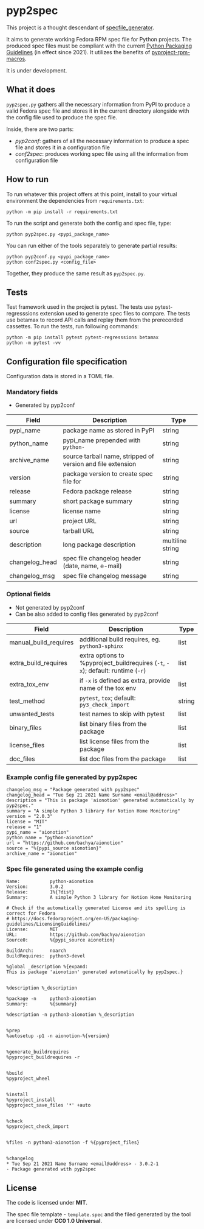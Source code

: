 # pyp2spec

This project is a thought descendant of [specfile_generator](https://github.com/frenzymadness/specfile_generator).

It aims to generate working Fedora RPM spec file for Python projects.
The produced spec files must be compliant with the current [Python Packaging Guidelines](https://docs.fedoraproject.org/en-US/packaging-guidelines/Python/) (in effect since 2021).
It utilizes the benefits of [pyproject-rpm-macros](https://src.fedoraproject.org/rpms/pyproject-rpm-macros).

It is under development.

## What it does

`pyp2spec.py` gathers all the necessary information from PyPI to produce a valid
Fedora spec file and stores it in the current directory alongside with
the config file used to produce the spec file.

Inside, there are two parts:
- *pyp2conf*: gathers of all the necessary information to produce a spec file and stores it in a configuration file
- *conf2spec*: produces working spec file using all the information from configuration file

## How to run

To run whatever this project offers at this point, install to your virtual environment the dependencies from `requirements.txt`:

```
python -m pip install -r requirements.txt
```

To run the script and generate both the config and spec file, type:
```
python pyp2spec.py <pypi_package_name>
```

You can run either of the tools separately to generate partial results:
```
python pyp2conf.py <pypi_package_name>
python conf2spec.py <config_file>
```
Together, they produce the same result as `pyp2spec.py`.


## Tests

Test framework used in the project is pytest.
The tests use pytest-regresssions extension used to generate spec files to compare.
The tests use betamax to record API calls and replay them from the prerecorded cassettes.
To run the tests, run following commands:

```
python -m pip install pytest pytest-regresssions betamax
python -m pytest -vv
```


## Configuration file specification

Configuration data is stored in a TOML file.

### Mandatory fields

- Generated by pyp2conf

| Field  | Description | Type |
| -------- | -------- | -------- |
| pypi_name | package name as stored in PyPI  | string   |
| python_name | pypi_name prepended with `python-` | string |
| archive_name | source tarball name, stripped of version and file extension  | string |
| version | package version to create spec file for  | string |
| release | Fedora package release | string |
| summary | short package summary | string |
| license | license name | string |
| url | project URL | string |
| source | tarball URL | string |
| description | long package description | multiline string |
| changelog_head | spec file changelog header (date, name, e-mail) | string |
| changelog_msg | spec file changelog message | string |


### Optional fields

- Not generated by pyp2conf
- Can be also added to config files generated by pyp2conf


| Field | Description | Type |
| -------- | -------- | -------- |
| manual_build_requires     | additional build requires, eg. `python3-sphinx`     | list     |
| extra_build_requires     | extra options to %pyproject_buildrequires (`-t`, `-x`); default: runtime (`-r`)   | list     |
| extra_tox_env     | if `-x` is defined as extra, provide name of the tox env      | list     |
| test_method     | `pytest`, `tox`; default: `py3_check_import`     | string     |
| unwanted_tests     | test names to skip with pytest     | list     |
| binary_files     | list binary files from the package     | list     |
| license_files     | list license files from the package     | list     |
| doc_files     | list doc files from the package     | list |


### Example config file generated by pyp2spec

```
changelog_msg = "Package generated with pyp2spec"
changelog_head = "Tue Sep 21 2021 Name Surname <email@address>"
description = "This is package 'aionotion' generated automatically by pyp2spec."
summary = "A simple Python 3 library for Notion Home Monitoring"
version = "2.0.3"
license = "MIT"
release = "1"
pypi_name = "aionotion"
python_name = "python-aionotion"
url = "https://github.com/bachya/aionotion"
source = "%{pypi_source aionotion}"
archive_name = "aionotion"
```

### Spec file generated using the example config

```
Name:           python-aionotion
Version:        3.0.2
Release:        1%{?dist}
Summary:        A simple Python 3 library for Notion Home Monitoring

# Check if the automatically generated License and its spelling is correct for Fedora
# https://docs.fedoraproject.org/en-US/packaging-guidelines/LicensingGuidelines/
License:        MIT
URL:            https://github.com/bachya/aionotion
Source0:        %{pypi_source aionotion}

BuildArch:      noarch
BuildRequires:  python3-devel

%global _description %{expand:
This is package 'aionotion' generated automatically by pyp2spec.}


%description %_description

%package -n     python3-aionotion
Summary:        %{summary}

%description -n python3-aionotion %_description


%prep
%autosetup -p1 -n aionotion-%{version}


%generate_buildrequires
%pyproject_buildrequires -r


%build
%pyproject_wheel


%install
%pyproject_install
%pyproject_save_files '*' +auto


%check
%pyproject_check_import


%files -n python3-aionotion -f %{pyproject_files}


%changelog
* Tue Sep 21 2021 Name Surname <email@address> - 3.0.2-1
- Package generated with pyp2spec
```


## License

The code is licensed under **MIT**.

The spec file template - `template.spec` and the filed generated by the tool are licensed under **CC0 1.0 Universal**.
